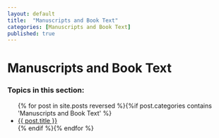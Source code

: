 ```yaml
---
layout: default
title:  "Manuscripts and Book Text"
categories: [Manuscripts and Book Text]
published: true
---
```


<div data-type="part" class="hsecpart" data-hederis-type="hsecpart" id="pSkJJuHGm"><h1 data-hederis-type="hblkchaptitle" class="hblkchaptitle" id="p8otW1WjI">Manuscripts and Book Text</h1>
    <h3>Topics in this section:</h3><ul class="">{% for post in site.posts reversed %}{%if post.categories contains 'Manuscripts and Book Text' %}<li class=""><a class="" href="{{ post.url }}">{{ post.title }}</a></li>{% endif %}{% endfor %}</ul></div>
    